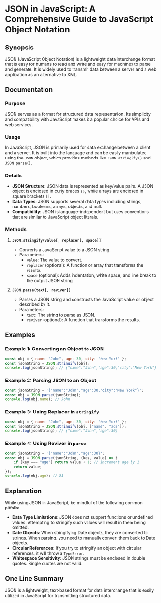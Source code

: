 <!--
Meta Description: # JSON in JavaScript: A Comprehensive Guide to JavaScript Object Notation ## Synopsis JSON (JavaScript Object Notation) is a lightweight data intercha...
Meta Keywords: json, javascript, data, age, object
-->

# JSON in JavaScript: A Comprehensive Guide to JavaScript Object Notation

## Synopsis
JSON (JavaScript Object Notation) is a lightweight data interchange format that is easy for humans to read and write and easy for machines to parse and generate. It is widely used to transmit data between a server and a web application as an alternative to XML.

## Documentation
### Purpose
JSON serves as a format for structured data representation. Its simplicity and compatibility with JavaScript makes it a popular choice for APIs and web services.

### Usage
In JavaScript, JSON is primarily used for data exchange between a client and a server. It is built into the language and can be easily manipulated using the `JSON` object, which provides methods like `JSON.stringify()` and `JSON.parse()`.

### Details
- **JSON Structure**: JSON data is represented as key/value pairs. A JSON object is enclosed in curly braces `{}`, while arrays are enclosed in square brackets `[]`.
- **Data Types**: JSON supports several data types including strings, numbers, booleans, arrays, objects, and null.
- **Compatibility**: JSON is language-independent but uses conventions that are similar to JavaScript object literals.

### Methods
1. **`JSON.stringify(value[, replacer[, space]])`**
   - Converts a JavaScript value to a JSON string.
   - Parameters:
     - `value`: The value to convert.
     - `replacer` (optional): A function or array that transforms the results.
     - `space` (optional): Adds indentation, white space, and line break to the output JSON string.

2. **`JSON.parse(text[, reviver])`**
   - Parses a JSON string and constructs the JavaScript value or object described by it.
   - Parameters:
     - `text`: The string to parse as JSON.
     - `reviver` (optional): A function that transforms the results.

## Examples
### Example 1: Converting an Object to JSON
```javascript
const obj = { name: "John", age: 30, city: "New York" };
const jsonString = JSON.stringify(obj);
console.log(jsonString); // {"name":"John","age":30,"city":"New York"}
```

### Example 2: Parsing JSON to an Object
```javascript
const jsonString = '{"name":"John","age":30,"city":"New York"}';
const obj = JSON.parse(jsonString);
console.log(obj.name); // John
```

### Example 3: Using Replacer in `stringify`
```javascript
const obj = { name: "John", age: 30, city: "New York" };
const jsonString = JSON.stringify(obj, ["name", "age"]);
console.log(jsonString); // {"name":"John","age":30}
```

### Example 4: Using Reviver in `parse`
```javascript
const jsonString = '{"name":"John","age":30}';
const obj = JSON.parse(jsonString, (key, value) => {
    if (key === "age") return value + 1; // Increment age by 1
    return value;
});
console.log(obj.age); // 31
```

## Explanation
While using JSON in JavaScript, be mindful of the following common pitfalls:
- **Data Type Limitations**: JSON does not support functions or undefined values. Attempting to stringify such values will result in them being omitted.
- **Date Objects**: When stringifying Date objects, they are converted to strings. When parsing, you need to manually convert them back to Date objects.
- **Circular References**: If you try to stringify an object with circular references, it will throw a `TypeError`.
- **Whitespace Sensitivity**: JSON strings must be enclosed in double quotes. Single quotes are not valid.

## One Line Summary
JSON is a lightweight, text-based format for data interchange that is easily utilized in JavaScript for transmitting structured data.